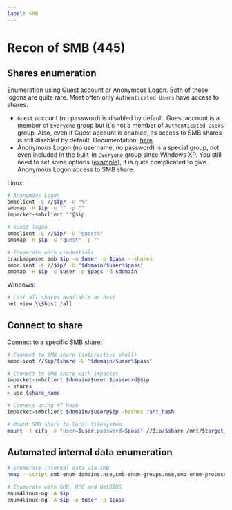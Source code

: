 ```yaml
---
label: SMB
---
```


# Recon of SMB (445)

## Shares enumeration

Enumeration using Guest account or Anonymous Logon. Both of these logons are quite rare. Most often only `Authenticated Users` have access to shares.

- `Guest` account (no password) is disabled by default. Guest account is a member of `Everyone` group but it's not a member of `Authenticated Users` group. Also, even if Guest account is enabled, its access to SMB shares is still disabled by default. Documentation: [here](https://learn.microsoft.com/en-us/troubleshoot/windows-server/networking/guest-access-in-smb2-is-disabled-by-default).
- Anonymous Logon (no username, no password) is a special group, not even included in the built-in `Everyone` group since Windows XP. You still need to set some options ([example](https://learn.microsoft.com/en-us/previous-versions/windows/it-pro/windows-10/security/threat-protection/security-policy-settings/network-access-let-everyone-permissions-apply-to-anonymous-users)), it is quite complicated to give Anonymous Logon access to SMB share.

Linux:

```bash
# Anonymous Logon
smbclient -L //$ip/ -U "%"
smbmap -H $ip -u "" -p ""
impacket-smbclient ""@$ip

# Guest logon
smbclient -L //$ip/ -U "guest%"
smbmap -H $ip -u "guest" -p ""

# Enumerate with credentials
crackmapexec smb $ip -u $user -p $pass --shares
smbclient -L //$ip/ -U "$domain/$user%$pass"
smbmap -H $ip -u $user -p $pass -d $domain
```

Windows:

```powershell
# List all shares available on host
net view \\$host /all
```

## Connect to share

Connect to a specific SMB share:

```bash
# Connect to SMB share (interactive shell)
smbclient //$ip/$share -U "$domain/$user%$pass"

# Connect to SMB share with impacket
impacket-smbclient $domain/$user:$password@$ip 
> shares
> use $share_name

# Connect using NT hash
impacket-smbclient $domain/$user@$ip -hashes :$nt_hash 

# Mount SMB share to local filesystem
mount -t cifs -o "user=$user,password=$pass" //$ip/$share /mnt/$target_dir
```

## Automated internal data enumeration

```bash
# Enumerate internal data via SMB
nmap --script smb-enum-domains.nse,smb-enum-groups.nse,smb-enum-processes.nse,smb-enum-services.nse,smb-enum-sessions.nse,smb-enum-shares.nse,smb-enum-users.nse,smb-protocols -p445 $ip

# Enumerate with SMB, RPC and NetBIOS
enum4linux-ng -A $ip
enum4linux-ng -A $ip -u $user -p $pass
```
